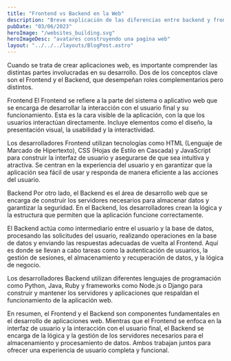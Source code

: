 ```yaml
---
title: "Frontend vs Backend en la Web"
description: "Breve explicación de las diferencias entre backend y frontend"
pubDate: "03/06/2023"
heroImage: "/websites_building.svg"
heroImageDesc: "avatares construyendo una pagina web"
layout: "../../../layouts/BlogPost.astro"
---
```


Cuando se trata de crear aplicaciones web, es importante comprender las distintas partes involucradas en su desarrollo. Dos de los conceptos clave son el Frontend y el Backend, que desempeñan roles complementarios pero distintos.

Frontend
El Frontend se refiere a la parte del sistema o aplicativo web que se encarga de desarrollar la interacción con el usuario final y su funcionamiento. Esta es la cara visible de la aplicación, con la que los usuarios interactúan directamente. Incluye elementos como el diseño, la presentación visual, la usabilidad y la interactividad.

Los desarrolladores Frontend utilizan tecnologías como HTML (Lenguaje de Marcado de Hipertexto), CSS (Hojas de Estilo en Cascada) y JavaScript para construir la interfaz de usuario y asegurarse de que sea intuitiva y atractiva. Se centran en la experiencia del usuario y en garantizar que la aplicación sea fácil de usar y responda de manera eficiente a las acciones del usuario.

Backend
Por otro lado, el Backend es el área de desarrollo web que se encarga de construir los servidores necesarios para almacenar datos y garantizar la seguridad. En el Backend, los desarrolladores crean la lógica y la estructura que permiten que la aplicación funcione correctamente.

El Backend actúa como intermediario entre el usuario y la base de datos, procesando las solicitudes del usuario, realizando operaciones en la base de datos y enviando las respuestas adecuadas de vuelta al Frontend. Aquí es donde se llevan a cabo tareas como la autenticación de usuarios, la gestión de sesiones, el almacenamiento y recuperación de datos, y la lógica de negocio.

Los desarrolladores Backend utilizan diferentes lenguajes de programación como Python, Java, Ruby y frameworks como Node.js o Django para construir y mantener los servidores y aplicaciones que respaldan el funcionamiento de la aplicación web.

En resumen, el Frontend y el Backend son componentes fundamentales en el desarrollo de aplicaciones web. Mientras que el Frontend se enfoca en la interfaz de usuario y la interacción con el usuario final, el Backend se encarga de la lógica y la gestión de los servidores necesarios para el almacenamiento y procesamiento de datos. Ambos trabajan juntos para ofrecer una experiencia de usuario completa y funcional.